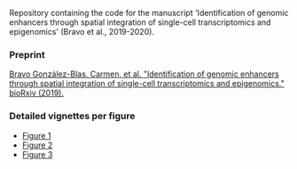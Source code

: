 Repository containing the code for the manuscript  'Identification of genomic enhancers through spatial integration of single-cell transcriptomics and epigenomics' (Bravo et al., 2019-2020).

### Preprint 

[Bravo González-Blas, Carmen, et al. "Identification of genomic enhancers through spatial integration of single-cell transcriptomics and epigenomics." bioRxiv (2019).](https://www.biorxiv.org/content/10.1101/2019.12.19.882381v1)

### Detailed vignettes per figure

- [Figure 1](https://rawcdn.githack.com/aertslab/Bravo_et_al_EyeAntennalDisc/eb2f9dcfad3433f544a5297db5504dc4501ff972/Figure_1/Figure_1.html)
- [Figure 2](https://raw.githack.com/aertslab/Bravo_et_al_EyeAntennalDisc/eb2f9dcfad3433f544a5297db5504dc4501ff972/Figure_2/Figure_2.html)
- [Figure 3](https://raw.githack.com/aertslab/Bravo_et_al_EyeAntennalDisc/eb2f9dcfad3433f544a5297db5504dc4501ff972/Figure_3/Figure_3.html)



